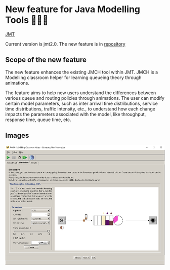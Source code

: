 # New feature for Java Modelling Tools 👨‍💻🌱
[JMT](https://jmt.sourceforge.net/)

Current version is jmt2.0. The new feature is in [repository](https://github.com/loretor/JMT/tree/main/jmt2.0/src/main/java/jmt/jteach)

## Scope of the new feature
The new feature enhances the existing JMCH tool within JMT. JMCH is a Modelling classroom helper for learning queueing theory through animations.

The feature aims to help new users understand the differences between various queue and routing policies through animations. 
The user can modify certain model parameters, such as inter arrival time distributions, service time distributions, traffic intensity, etc., to understand how each change impacts the parameters associated with the model, like throughput, response time, queue time, etc.

## Images
<p align="center">
  <img src="https://github.com/loretor/JMT/blob/main/Images/FCFSpng.png" />
</p>
